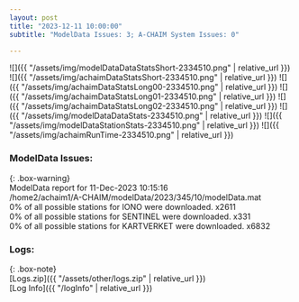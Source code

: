 ```yaml
---
layout: post
title: "2023-12-11 10:00:00"
subtitle: "ModelData Issues: 3; A-CHAIM System Issues: 0"

---
```


![]({{ "/assets/img/modelDataDataStatsShort-2334510.png" | relative_url }})
![]({{ "/assets/img/achaimDataStatsShort-2334510.png" | relative_url }})
![]({{ "/assets/img/achaimDataStatsLong00-2334510.png" | relative_url }})
![]({{ "/assets/img/achaimDataStatsLong01-2334510.png" | relative_url }})
![]({{ "/assets/img/achaimDataStatsLong02-2334510.png" | relative_url }})
![]({{ "/assets/img/modelDataDataStats-2334510.png" | relative_url }})
![]({{ "/assets/img/modelDataStationStats-2334510.png" | relative_url }})
![]({{ "/assets/img/achaimRunTime-2334510.png" | relative_url }})


### ModelData Issues:  
  
{: .box-warning}  
 ModelData report for 11-Dec-2023 10:15:16   
 /home2/achaim1/A-CHAIM/modelData/2023/345/10/modelData.mat   
 0% of all possible stations for IONO were downloaded. x2611   
 0% of all possible stations for SENTINEL were downloaded. x331   
 0% of all possible stations for KARTVERKET were downloaded. x6832   
  


### Logs:  
  
{: .box-note}  
[Logs.zip]({{ "/assets/other/logs.zip" | relative_url }})  
[Log Info]({{ "/logInfo" | relative_url }})  
